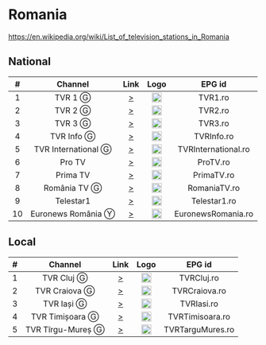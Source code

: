 <h1>Romania</h1>

https://en.wikipedia.org/wiki/List_of_television_stations_in_Romania

<h2>National</h2>

| #   | Channel           | Link  | Logo | EPG id|
|:---:|:-----------------:|:-----:|:----:|:-----:|
| 1   | TVR 1 Ⓖ           | [>](https://mn-nl.mncdn.com/tvr1_hd_live/smil:tvr1_hd_live.smil/playlist.m3u8) | <img height="20" src="https://i.imgur.com/CKQ7mpB.png"> | TVR1.ro |
| 2   | TVR 2 Ⓖ           | [>](https://mn-nl.mncdn.com/tvr2_test/smil:tvr2_test.smil/playlist.m3u8) | <img height="20" src="https://upload.wikimedia.org/wikipedia/commons/4/4c/TVR_2_2022_logo.png"> | TVR2.ro |
| 3   | TVR 3 Ⓖ           | [>](https://mn-nl.mncdn.com/tvr3_test/smil:tvr3_test.smil/playlist.m3u8) | <img height="20" src="https://upload.wikimedia.org/wikipedia/commons/0/0d/TVR3_2022.png"> | TVR3.ro |
| 4   | TVR Info Ⓖ        | [>](https://mn-nl.mncdn.com/tvrinfo/tvrinfo_mjuypp/playlist.m3u8) | <img height="20" src="https://i.imgur.com/7oE7ThR.png"> | TVRInfo.ro |
| 5   | TVR International Ⓖ | [>](https://mn-nl.mncdn.com/tvri_test/smil:tvri_test.smil/playlist.m3u8) | <img height="20" src="https://i.imgur.com/AlW8jyl.png"> | TVRInternational.ro |
| 6   | Pro TV            | [>](https://cmero-ott-live.ssl.cdn.cra.cz/channels/cme-ro-voyo-news/playlist.m3u8?offsetSeconds=0&url=0) | <img height="20" src="https://i.imgur.com/aKAfKtW.png" /> | ProTV.ro |
| 7   | Prima TV          | [>](https://stream1.1616.ro:1945/prima/livestream/playlist.m3u8) | <img height="20" src="https://upload.wikimedia.org/wikipedia/commons/thumb/5/5d/Prima_TV_%28Rumaenien%29_Logo.svg/512px-Prima_TV_%28Rumaenien%29_Logo.svg.png"/> | PrimaTV.ro |
| 8   | România TV Ⓖ      | [>](https://livestream.romaniatv.net/clients/romaniatv/playlist.m3u8) | <img height="20" src="https://i.imgur.com/ZIfEp5I.png"/> | RomaniaTV.ro |
| 9   | Telestar1         | [>](http://89.47.97.15/telestar/telestar.m3u8) | <img height="20" src="https://i.imgur.com/UZQjEsd.png"/> | Telestar1.ro |
| 10  | Euronews România Ⓨ | [>](https://www.youtube.com/euronewsro/live) | <img height="20" src="https://i.imgur.com/jUOVUXt.png"/> | EuronewsRomania.ro |

<h2>Local</h2>

| #   | Channel        | Link  | Logo | EPG id|
|:---:|:--------------:|:-----:|:----:|:-----:|
| 1   | TVR Cluj Ⓖ     | [>](https://mn-nl.mncdn.com/tvrcluj_new/smil:tvrcluj_new.smil/index.m3u8) | <img height="20" src="https://i.imgur.com/8DqsGHO.png"/> | TVRCluj.ro |
| 2   | TVR Craiova Ⓖ  | [>](https://mn-nl.mncdn.com/tvrcraiova_new/smil:tvrcraiova_new.smil/index.m3u8) | <img height="20" src="https://i.imgur.com/vxWbQiy.png"/> | TVRCraiova.ro |
| 3   | TVR Iași Ⓖ     | [>](https://mn-nl.mncdn.com/tvriasi_new/smil:tvriasi_new.smil/index.m3u8) | <img height="20" src="https://i.imgur.com/Kxkihds.png"/> | TVRIasi.ro |
| 4   | TVR Timișoara Ⓖ | [>](https://mn-nl.mncdn.com/tvrtimisoara_new/smil:tvrtimisoara_new.smil/index.m3u8) | <img height="20" src="https://i.imgur.com/Db3DV6H.png"/> | TVRTimisoara.ro |
| 5   | TVR Tîrgu-Mureș Ⓖ | [>](https://mn-nl.mncdn.com/tvrtgmures_new/smil:tvrtgmures_new.smil/index.m3u8) | <img height="20" src="https://i.imgur.com/9Hptdqj.png"/> | TVRTarguMures.ro |

